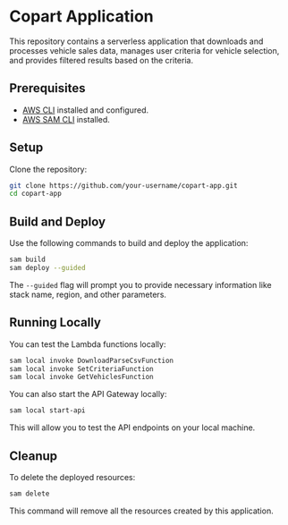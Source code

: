 # Copart Application

This repository contains a serverless application that downloads and processes vehicle sales data, manages user criteria for vehicle selection, and provides filtered results based on the criteria.

## Prerequisites

- [AWS CLI](https://aws.amazon.com/cli/) installed and configured.
- [AWS SAM CLI](https://aws.amazon.com/serverless/sam/) installed.

## Setup

Clone the repository:

```bash
git clone https://github.com/your-username/copart-app.git
cd copart-app
```

## Build and Deploy

Use the following commands to build and deploy the application:

```bash
sam build
sam deploy --guided
```

The `--guided` flag will prompt you to provide necessary information like stack name, region, and other parameters.

## Running Locally

You can test the Lambda functions locally:

```bash
sam local invoke DownloadParseCsvFunction
sam local invoke SetCriteriaFunction
sam local invoke GetVehiclesFunction
```

You can also start the API Gateway locally:

```bash
sam local start-api
```

This will allow you to test the API endpoints on your local machine.

## Cleanup

To delete the deployed resources:

```bash
sam delete
```

This command will remove all the resources created by this application.
